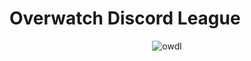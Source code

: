 # Overwatch Discord League

<p align="center">
  <img src="https://i.imgur.com/fGbBLtx.png" alt="owdl"/>
</p>


